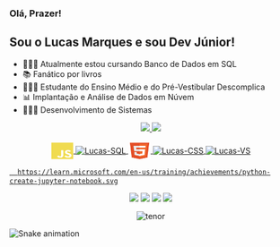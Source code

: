 ### Olá, Prazer!
## Sou o Lucas Marques e sou Dev Júnior!

- 👨🏽‍💻 Atualmente estou cursando Banco de Dados em SQL
- 📚 Fanático por livros
- 👨🏽‍🎓 Estudante do Ensino Médio e do Pré-Vestibular Descomplica
- 📊 Implantação e Análise de Dados em Núvem
- 🧑🏽‍💻 Desenvolvimento de Sistemas

<div align="center">
  <a href="https://github.com/lucasmarquesdv">
  <img height="180em" src="https://github-readme-stats.vercel.app/api?username=lucasmarquesdv&show_icons=false&theme=dark&include_all_commits=true&count_private=true"/>
  <img height="180em" src="https://github-readme-stats.vercel.app/api/top-langs/?username=lucasmarquesdv&layout=compact&langs_count=7&theme=dark"/>
    </div>

<div align="center"
<div style="display: inline_block"><br>
  <img align="center" alt="Lucas-Js" height="30" width="40" src="https://raw.githubusercontent.com/devicons/devicon/master/icons/javascript/javascript-plain.svg">
  <img align="center" alt="Lucas-SQL" height="30" width="40" src="https://cdn.jsdelivr.net/gh/devicons/devicon/icons/mysql/mysql-original.svg" />
  <img align="center" alt="Lucas-HTML" height="30" width="40" src="https://raw.githubusercontent.com/devicons/devicon/master/icons/html5/html5-original.svg">
  <img align="center" alt="Lucas-CSS" height="30" width="40" src="https://cdn.jsdelivr.net/gh/devicons/devicon/icons/css3/css3-original.svg" />
  <img align="center" alt="Lucas-VS" height="30" width="40" src="https://cdn.jsdelivr.net/gh/devicons/devicon/icons/visualstudio/visualstudio-plain.svg">
    </div>
      
      https://learn.microsoft.com/en-us/training/achievements/python-create-jupyter-notebook.svg
      
<div align="center"
<div> 
  <a href="https://www.linkedin.com/in/lucas-m-nascimento-8202931b6/" target="_blank"><img src="https://img.shields.io/badge/LinkedIn-0077B5?style=for-the-badge&logo=linkedin&logoColor=white" target="_blank"></a>
  <a href="https://instagram.com/elpatron.dir" target="_blank"><img src="https://img.shields.io/badge/Instagram-E4405F?style=for-the-badge&logo=instagram&logoColor=white" target="_blank"></a>
 <a href="https://api.whatsapp.com/send?phone=5511986754001&text=Ol%C3%A1%20Lucas%2C" target="_blank"><img src="https://img.shields.io/badge/WhatsApp-25D366?style=for-the-badge&logo=whatsapp&logoColor=white" target="_blank"></a> 
  <a href = "lucasmarquesskt2004@gmail.com"><img src="https://img.shields.io/badge/-Gmail-%23333?style=for-the-badge&logo=gmail&logoColor=white" target="_blank"></a>
 

![tenor](https://user-images.githubusercontent.com/104745874/185241164-5b5796a3-6ad7-4200-bcf4-42f4ce01c965.gif)
  </div>

  ![Snake animation](https://github.com/lucasmarquesdv/lucasmarquesdv/blob/output/github-contribution-grid-snake.svg) 
    </div>
